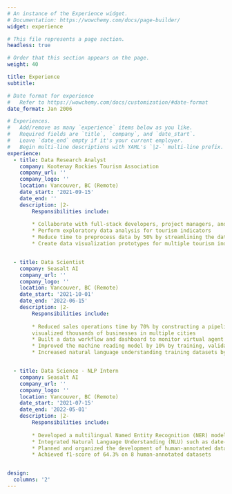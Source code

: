 ```yaml
---
# An instance of the Experience widget.
# Documentation: https://wowchemy.com/docs/page-builder/
widget: experience

# This file represents a page section.
headless: true

# Order that this section appears on the page.
weight: 40

title: Experience
subtitle:

# Date format for experience
#   Refer to https://wowchemy.com/docs/customization/#date-format
date_format: Jan 2006

# Experiences.
#   Add/remove as many `experience` items below as you like.
#   Required fields are `title`, `company`, and `date_start`.
#   Leave `date_end` empty if it's your current employer.
#   Begin multi-line descriptions with YAML's `|2-` multi-line prefix.
experience:
  - title: Data Research Analyst
    company: Kootenay Rockies Tourism Association
    company_url: ''
    company_logo: ''
    location: Vancouver, BC (Remote)
    date_start: '2021-09-15'
    date_end: ''
    description: |2-
        Responsibilities include:
        
        * Collaborate with full-stack developers, project managers, and stakeholders to integrate tourism data for the development of the BC Tourism Impact Portal (Datahub)
        * Perform exploratory data analysis for tourism indicators
        * Reduce time to preprocess data by 50% by streamlining the data cleaning process
        * Create data visualization prototypes for multiple tourism indicators


  - title: Data Scientist
    company: Seasalt AI
    company_url: ''
    company_logo: ''
    location: Vancouver, BC (Remote)
    date_start: '2021-10-01'
    date_end: '2022-06-15'
    description: |2-
        Responsibilities include:
        
        * Reduced sales operations time by 70% by constructing a pipeline that automatically analyzed and
        visualized thousands of businesses in multiple cities
        * Built a data workflow and dashboard to monitor virtual agent conversation data for multiple businesses
        * Improved the machine reading model by 10% by training, validating, and testing the model with different datasets
        * Increased natural language understanding training datasets by 60% by writing rules


  - title: Data Science - NLP Intern
    company: Seasalt AI
    company_url: ''
    company_logo: ''
    location: Vancouver, BC (Remote)
    date_start: '2021-07-15'
    date_end: '2022-05-01'
    description: |2-
        Responsibilities include:
        
        * Developed a multilingual Named Entity Recognition (NER) model that extracts 30+ fine-grained entities for 6 low-resource languages
        * Integrated Natural Language Understanding (NLU) such as date-time grounding to improve virtual agent performance
        * Planned and organized the development of human-annotated datasets for few-shot learning
        * Achieved f1-score of 64.3% on 8 human-annotated datasets


design:
  columns: '2'
---
```

